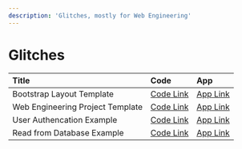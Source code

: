 ```yaml
---
description: 'Glitches, mostly for Web Engineering'
---
```


# Glitches

| Title | Code | App |
| :--- | :--- | :--- |
| Bootstrap Layout Template | [Code Link](https://glitch.com/edit/#!/bootstrap-layout-template) | [App Link](https://bootstrap-layout-template.glitch.me) |
| Web Engineering Project Template | [Code Link](https://glitch.com/edit/#!/web-engineering-project-template) | [App Link](https://web-engineering-project-template.glitch.me) |
| User Authencation Example | [Code Link](https://glitch.com/edit/#!/winf-hsos-web-examples?path=01_authentication/index.html:2:16) | [App Link](https://winf-hsos-web-examples.glitch.me/01_authentication/index.html) |
| Read from Database Example | [Code Link](https://glitch.com/edit/#!/winf-hsos-web-examples?path=02_read_database/index.html:1:0) | [App Link](https://winf-hsos-web-examples.glitch.me/02_read_database/index.html) |



